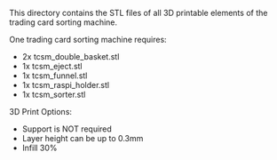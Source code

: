 This directory contains the STL files of all 3D printable elements of the 
trading card sorting machine.

One trading card sorting machine requires:
 * 2x tcsm_double_basket.stl
 * 1x tcsm_eject.stl
 * 1x tcsm_funnel.stl
 * 1x tcsm_raspi_holder.stl
 * 1x tcsm_sorter.stl
 
3D Print Options:
 * Support is NOT required
 * Layer height can be up to 0.3mm
 * Infill 30%
 
 
 
 